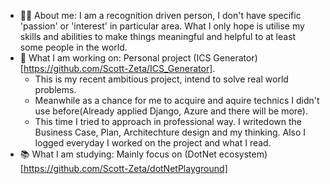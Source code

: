 - 👨‍💻 About me: I am a recognition driven person, I don't have specific 'passion' or 'interest' in particular area. What I only hope is utilise my skills and abilities to make things meaningful and helpful to at least some people in the world.
- 📆 What I am working on: Personal project (ICS Generator)[https://github.com/Scott-Zeta/ICS_Generator].
  - This is my recent ambitious project, intend to solve real world problems.
  - Meanwhile as a chance for me to acquire and aquire technics I didn't use before(Already applied Django, Azure and there will be more).
  - This time I tried to approach in professional way. I writedown the Business Case, Plan, Architechture design and my thinking. Also I logged everyday I worked on the project and what I read.
- 📚 What I am studying: Mainly focus on (DotNet ecosystem)[https://github.com/Scott-Zeta/dotNetPlayground]
<!--
**Scott-Zeta/Scott-Zeta** is a ✨ _special_ ✨ repository because its `README.md` (this file) appears on your GitHub profile.

Here are some ideas to get you started:

- 🔭 I’m currently working on ...
- 🌱 I’m currently learning ...
- 👯 I’m looking to collaborate on ...
- 🤔 I’m looking for help with ...
- 💬 Ask me about ...
- 📫 How to reach me: ...
- 😄 Pronouns: ...
- ⚡ Fun fact: ...
-->
